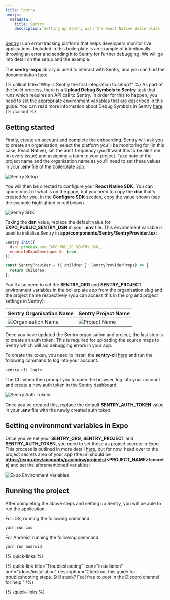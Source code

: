 ```yaml
---
title: Sentry
nextjs:
  metadata:
    title: Sentry
    description: Setting up Sentry with the React Native Boilerplate
---
```


[Sentry](https://sentry.io/welcome/) is an error-tracking platform that helps developers monitor live applications. Included in
this boilerplate is an example of intentionally throwing an error and sending it to Sentry for further debugging. We will go into
detail on the setup and the example.

The **sentry-expo** library is used to interact with Sentry, and you can find the documentation [here](https://docs.expo.dev/guides/using-sentry/).

{% callout title="Why is Sentry the first integration to setup?" %}
As part of the build process, there is a **Upload Debug Symbols to Sentry** task that runs which requires an API call to Sentry. In order for this to happen,
you need to set the appropriate environment variables that are described in this guide. You can read more information about Debug Symbols in Sentry
[here](https://docs.sentry.io/platforms/native/debug-information/).
{% /callout %}

## Getting started

Firstly, create an account and complete the onboarding. Sentry will ask you to create an organisation, select the platform
you'll be monitoring for (in this case, React Native), set the alert frequency (you'll want this to be alert me on every issue) and assigning a team to your project. Take
note of the project name and the organisation name as you'll need to set these values in your **.env** file of the
boilerplate app.

![Sentry Setup](/images/sentry-setup.png)

You will then be directed to configure your **React Native SDK**. You can ignore most of what is on the page, but you need to
copy the **dsn** that's created for you. In the **Configure SDK** section, copy the value shown (see the example highlighted in red below).

![Sentry SDK](/images/sentry-setup-2.png)

Taking the **dsn** value, replace the default value for **EXPO_PUBLIC_SENTRY_DSN** in your **.env** file. This environment variable is
used to initialise Sentry in **app/components/Sentry/SentryProvider.tsx**:

```js
Sentry.init({
  dsn: process.env.EXPO_PUBLIC_SENTRY_DSN,
  enableInExpoDevelopment: true,
});

const SentryProvider = ({ children }: SentryProviderProps) => {
  return children;
};
```

You'll also need to set the **SENTRY_ORG** and **SENTRY_PROJECT** environment variables in the boilerplate app from the organisation slug
and the project name respectively (you can access this in the org and project settings in Sentry):

| Sentry Organisation Name                   | Sentry Project Name                       |
| ------------------------------------------ | ----------------------------------------- |
| ![Organisation Name](/images/org-name.png) | ![Project Name](/images/project-name.png) |

Once you have updated the Sentry organisation and project, the last step is to create an auth token. This is required for uploading the
source maps to Sentry which will aid debugging errors in your app.

To create the token, you need to install the **sentry-cli** [here](https://docs.sentry.io/product/cli/installation/?original_referrer=https%3A%2F%2Fwww.google.co.uk%2F) and run the following command to log into your account:

```js
sentry-cli login
```

The CLI when then prompt you to open the browser, log into your account and create a new auth token in the Sentry dashboard:

![Sentry Auth Tokens](/images/sentry-auth-token.png)

Once you've created this, replace the default **SENTRY_AUTH_TOKEN** value in your **.env** file with the newly created auth token.

## Setting environment variables in Expo

Once you've set your **SENTRY_ORG**, **SENTRY_PROJECT** and **SENTRY_AUTH_TOKEN**, you need to set these as project secrets in Expo. This
process is outlined in more detail [here](https://docs.expo.dev/guides/using-sentry/), but for now, head over to the project secrets
area of your app (the url should be **https://expo.dev/accounts/paulmbw/projects/<PROJECT_NAME>/secrets**) and set the aforementioned
variables:

![Expo Environment Variables](/images/expo-env-vars.png)

## Running the project

After completing the above steps and setting up Sentry, you will be able to run the application.

For iOS, running the following command:

```js
yarn run ios
```

For Android, running the following command:

```js
yarn run android
```

{% quick-links %}

{% quick-link title="Troubleshooting" icon="installation" href="/docs/installation" description="Checkout this guide for troubleshooting steps. Still stuck? Feel free to post in the Discord channel for help." /%}

{% /quick-links %}

